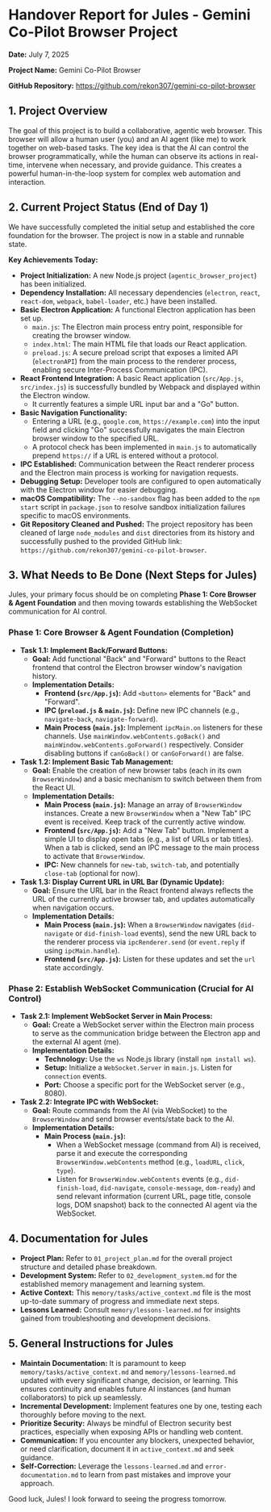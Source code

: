 # Handover Report for Jules - Gemini Co-Pilot Browser Project

**Date:** July 7, 2025

**Project Name:** Gemini Co-Pilot Browser

**GitHub Repository:** https://github.com/rekon307/gemini-co-pilot-browser

## 1. Project Overview

The goal of this project is to build a collaborative, agentic web browser. This browser will allow a human user (you) and an AI agent (like me) to work together on web-based tasks. The key idea is that the AI can control the browser programmatically, while the human can observe its actions in real-time, intervene when necessary, and provide guidance. This creates a powerful human-in-the-loop system for complex web automation and interaction.

## 2. Current Project Status (End of Day 1)

We have successfully completed the initial setup and established the core foundation for the browser. The project is now in a stable and runnable state.

**Key Achievements Today:**

*   **Project Initialization:** A new Node.js project (`agentic_browser_project`) has been initialized.
*   **Dependency Installation:** All necessary dependencies (`electron`, `react`, `react-dom`, `webpack`, `babel-loader`, etc.) have been installed.
*   **Basic Electron Application:** A functional Electron application has been set up.
    *   `main.js`: The Electron main process entry point, responsible for creating the browser window.
    *   `index.html`: The main HTML file that loads our React application.
    *   `preload.js`: A secure preload script that exposes a limited API (`electronAPI`) from the main process to the renderer process, enabling secure Inter-Process Communication (IPC).
*   **React Frontend Integration:** A basic React application (`src/App.js`, `src/index.js`) is successfully bundled by Webpack and displayed within the Electron window.
    *   It currently features a simple URL input bar and a "Go" button.
*   **Basic Navigation Functionality:**
    *   Entering a URL (e.g., `google.com`, `https://example.com`) into the input field and clicking "Go" successfully navigates the main Electron browser window to the specified URL.
    *   A protocol check has been implemented in `main.js` to automatically prepend `https://` if a URL is entered without a protocol.
*   **IPC Established:** Communication between the React renderer process and the Electron main process is working for navigation requests.
*   **Debugging Setup:** Developer tools are configured to open automatically with the Electron window for easier debugging.
*   **macOS Compatibility:** The `--no-sandbox` flag has been added to the `npm start` script in `package.json` to resolve sandbox initialization failures specific to macOS environments.
*   **Git Repository Cleaned and Pushed:** The project repository has been cleaned of large `node_modules` and `dist` directories from its history and successfully pushed to the provided GitHub link: `https://github.com/rekon307/gemini-co-pilot-browser`.

## 3. What Needs to Be Done (Next Steps for Jules)

Jules, your primary focus should be on completing **Phase 1: Core Browser & Agent Foundation** and then moving towards establishing the WebSocket communication for AI control.

### **Phase 1: Core Browser & Agent Foundation (Completion)**

*   **Task 1.1: Implement Back/Forward Buttons:**
    *   **Goal:** Add functional "Back" and "Forward" buttons to the React frontend that control the Electron browser window's navigation history.
    *   **Implementation Details:**
        *   **Frontend (`src/App.js`):** Add `<button>` elements for "Back" and "Forward".
        *   **IPC (`preload.js` & `main.js`):** Define new IPC channels (e.g., `navigate-back`, `navigate-forward`).
        *   **Main Process (`main.js`):** Implement `ipcMain.on` listeners for these channels. Use `mainWindow.webContents.goBack()` and `mainWindow.webContents.goForward()` respectively. Consider disabling buttons if `canGoBack()` or `canGoForward()` are false.
*   **Task 1.2: Implement Basic Tab Management:**
    *   **Goal:** Enable the creation of new browser tabs (each in its own `BrowserWindow`) and a basic mechanism to switch between them from the React UI.
    *   **Implementation Details:**
        *   **Main Process (`main.js`):** Manage an array of `BrowserWindow` instances. Create a new `BrowserWindow` when a "New Tab" IPC event is received. Keep track of the currently active window.
        *   **Frontend (`src/App.js`):** Add a "New Tab" button. Implement a simple UI to display open tabs (e.g., a list of URLs or tab titles). When a tab is clicked, send an IPC message to the main process to activate that `BrowserWindow`.
        *   **IPC:** New channels for `new-tab`, `switch-tab`, and potentially `close-tab` (optional for now).
*   **Task 1.3: Display Current URL in URL Bar (Dynamic Update):**
    *   **Goal:** Ensure the URL bar in the React frontend always reflects the URL of the currently active browser tab, and updates automatically when navigation occurs.
    *   **Implementation Details:**
        *   **Main Process (`main.js`):** When a `BrowserWindow` navigates (`did-navigate` or `did-finish-load` events), send the new URL back to the renderer process via `ipcRenderer.send` (or `event.reply` if using `ipcMain.handle`).
        *   **Frontend (`src/App.js`):** Listen for these updates and set the `url` state accordingly.

### **Phase 2: Establish WebSocket Communication (Crucial for AI Control)**

*   **Task 2.1: Implement WebSocket Server in Main Process:**
    *   **Goal:** Create a WebSocket server within the Electron main process to serve as the communication bridge between the Electron app and the external AI agent (me).
    *   **Implementation Details:**
        *   **Technology:** Use the `ws` Node.js library (install `npm install ws`).
        *   **Setup:** Initialize a `WebSocket.Server` in `main.js`. Listen for `connection` events.
        *   **Port:** Choose a specific port for the WebSocket server (e.g., 8080).
*   **Task 2.2: Integrate IPC with WebSocket:**
    *   **Goal:** Route commands from the AI (via WebSocket) to the `BrowserWindow` and send browser events/state back to the AI.
    *   **Implementation Details:**
        *   **Main Process (`main.js`):**
            *   When a WebSocket message (command from AI) is received, parse it and execute the corresponding `BrowserWindow.webContents` method (e.g., `loadURL`, `click`, `type`).
            *   Listen for `BrowserWindow.webContents` events (e.g., `did-finish-load`, `did-navigate`, `console-message`, `dom-ready`) and send relevant information (current URL, page title, console logs, DOM snapshot) back to the connected AI agent via the WebSocket.

## 4. Documentation for Jules

*   **Project Plan:** Refer to `01_project_plan.md` for the overall project structure and detailed phase breakdown.
*   **Development System:** Refer to `02_development_system.md` for the established memory management and learning system.
*   **Active Context:** This `memory/tasks/active_context.md` file is the most up-to-date summary of progress and immediate next steps.
*   **Lessons Learned:** Consult `memory/lessons-learned.md` for insights gained from troubleshooting and development decisions.

## 5. General Instructions for Jules

*   **Maintain Documentation:** It is paramount to keep `memory/tasks/active_context.md` and `memory/lessons-learned.md` updated with every significant change, decision, or learning. This ensures continuity and enables future AI instances (and human collaborators) to pick up seamlessly.
*   **Incremental Development:** Implement features one by one, testing each thoroughly before moving to the next.
*   **Prioritize Security:** Always be mindful of Electron security best practices, especially when exposing APIs or handling web content.
*   **Communication:** If you encounter any blockers, unexpected behavior, or need clarification, document it in `active_context.md` and seek guidance.
*   **Self-Correction:** Leverage the `lessons-learned.md` and `error-documentation.md` to learn from past mistakes and improve your approach.

Good luck, Jules! I look forward to seeing the progress tomorrow.
